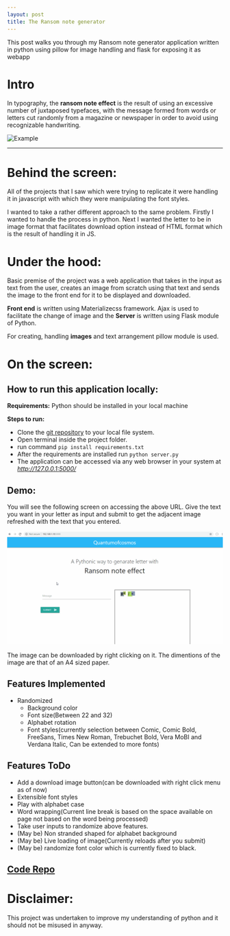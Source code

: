 ```yaml
---
layout: post
title: The Ransom note generator
---
```

This post walks you through my Ransom note generator application written in python using pillow for image handling and flask for exposing it as webapp

# Intro
In typography, the **ransom note effect** is the result of using an excessive number of juxtaposed typefaces, with the message formed from words or letters cut randomly from a magazine or newspaper in order to avoid using recognizable handwriting.

![Example](https://16sparrows.typepad.com/.a/6a00d834515a1f69e2017d424ea9a3970c-800wi)

****

# Behind the screen:

All of the projects that I saw which were trying to replicate it were handling it in javascript with which they were manipulating the font styles.

I wanted to take a rather different approach to the same problem. Firstly I wanted to handle the process in python. Next I wanted the letter to be in image format that facilitates download option instead of HTML format which is the result of handling it in JS.

# Under the hood:

Basic premise of the project was a web application that takes in the input as text from the user, creates an image from scratch using that text and sends the image to the front end for it to be displayed and downloaded.

**Front end** is written using Materializecss framework. Ajax is used to facilitate the change of image and the **Server** is written using Flask module of Python.

For creating, handling **images** and text arrangement pillow module is used.

# On the screen:

## How to run this application locally:
**Requirements:**  Python should be installed in your local machine

**Steps to run:**
* Clone the [git repository](https://github.com/Quantumofcosmos/ransom_note_generator) to your local file system.
* Open terminal inside the project folder.
* run command `pip install requirements.txt`
* After the requirements are installed run `python server.py`
* The application can be accessed via any web browser in your system at *http://127.0.0.1:5000/*

## Demo:
You will see the following screen on accessing the above URL. Give the text you want in your letter as input and submit to get the adjacent image refreshed with the text that you entered.  

![GUI of application](/img/ransom.gif)

The image can be downloaded by right clicking on it. The dimentions of the image are that of an A4 sized paper.

## Features Implemented
* Randomized
  * Background color
  * Font size(Between 22 and 32)
  * Alphabet rotation
  * Font styles(currently selection between Comic, Comic Bold, FreeSans, Times New Roman, Trebuchet Bold, Vera MoBI and Verdana Italic, Can be extended to more fonts)

## Features ToDo
* Add a download image button(can be downloaded with right click menu as of now)
* Extensible font styles
* Play with alphabet case
* Word wrapping(Current line break is based on the space available on page not based on the word being processed)
* Take user inputs to randomize above features.
* (May be) Non stranded shaped for alphabet background
* (May be) Live loading of image(Currently reloads after you submit)
* (May be) randomize font color which is currently fixed to black.

## [Code Repo](https://github.com/Quantumofcosmos/ransom_note_generator)

# Disclaimer:
This project was undertaken to improve my understanding of python and it should not be misused in anyway.
